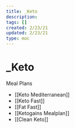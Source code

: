 ```yaml
---
title: _Keto
description:
tags: []
created: 2/23/21
updated: 2/23/21
type: moc
---
```


# \_Keto

Meal Plans

- [[Keto Mediterranean]]
- [[Keto Fast]]
- [[Fat Fast]]
- [[Ketogains Mealplan]]
- [[Clean Keto]]
